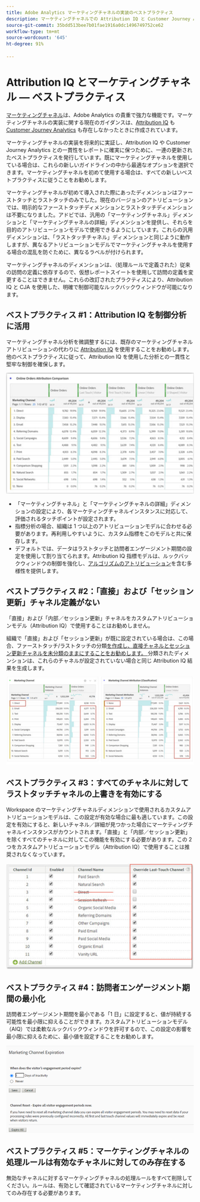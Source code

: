 ```yaml
---
title: Adobe Analytics マーケティングチャネルの実装のベストプラクティス
description: マーケティングチャネルでの Attribution IQ と Customer Journey Analytics の使用に関するベストプラクティスの更新
source-git-commit: 35bdd513bee7b01fae1916a0dc1496749752ce62
workflow-type: tm+mt
source-wordcount: '645'
ht-degree: 91%

---
```



# Attribution IQ とマーケティングチャネル — ベストプラクティス

[マーケティングチャネル](/help/components/c-marketing-channels/c-getting-started-mchannel.md)は、Adobe Analytics の貴重で強力な機能です。マーケティングチャネルの実装に関する現在のガイダンスは、[Attribution IQ](https://experienceleague.adobe.com/docs/analytics/analyze/analysis-workspace/attribution/overview.html?lang=ja#analysis-workspace) も [Customer Journey Analytics](https://experienceleague.adobe.com/docs/analytics-platform/using/cja-usecases/marketing-channels.html?lang=ja#cja-usecases) も存在しなかったときに作成されています。

マーケティングチャネルの実装を将来的に実証し、Attribution IQ や Customer Journey Analytics との一貫性をレポートに確実に保つために、一連の更新されたベストプラクティスを発行しています。既にマーケティングチャネルを使用している場合は、これらの新しいガイドラインの中から最適なオプションを選択できます。マーケティングチャネルを初めて使用する場合は、すべての新しいベストプラクティスに従うことをお勧めします。

マーケティングチャネルが初めて導入された際にあったディメンションはファーストタッチとラストタッチのみでした。現在のバージョンのアトリビューションでは、明示的なファーストタッチディメンションとラストタッチディメンションは不要になりました。アドビでは、汎用の「マーケティングチャネル」ディメンションと「マーケティングチャネルの詳細」ディメンションを提供し、それらを目的のアトリビューションモデルで使用できるようにしています。これらの汎用ディメンションは、「ラストタッチチャネル」ディメンションと同じように動作しますが、異なるアトリビューションモデルでマーケティングチャネルを使用する場合の混乱を防ぐために、異なるラベルが付けられます。

マーケティングチャネルのディメンションは、（処理ルールで定義された）従来の訪問の定義に依存するので、仮想レポートスイートを使用して訪問の定義を変更することはできません。これらの改訂されたプラクティスにより、Attribution IQ と CJA を使用した、明確で制御可能なルックバックウィンドウが可能になります。

## ベストプラクティス #1：Attribution IQ を制御分析に活用

マーケティングチャネル分析を微調整するには、既存のマーケティングチャネルアトリビューションの代わりに [Attribution IQ](https://experienceleague.adobe.com/docs/analytics/analyze/analysis-workspace/attribution/overview.html?lang=en#analysis-workspace) を使用することをお勧めします。他のベストプラクティスに従って、Attribution IQ を使用した分析との一貫性と堅牢な制御を確保します。

![](assets/attribution.png)

* 「マーケティングチャネル」と「マーケティングチャネルの詳細」ディメンションの設定により、各マーケティングチャネルインスタンスに対応して、評価されるタッチポイントが設定されます。
* 指標分析の場合、組織は 1 つ以上のアトリビューションモデルに合わせる必要があります。再利用しやすいように、カスタム指標をこのモデルと共に保存します。
* デフォルトでは、データはラストタッチと訪問者エンゲージメント期間の設定を使用して割り当てられます。Attribution IQ 指標モデルは、ルックバックウィンドウの制御を強化し、[アルゴリズムのアトリビューション](https://experienceleague.adobe.com/docs/analytics/analyze/analysis-workspace/attribution/algorithmic.html?lang=ja#analysis-workspace)を含む多様性を提供します。

## ベストプラクティス #2：「直接」および「セッション更新」チャネル定義がない

「直接」および「内部／セッション更新」チャネルをカスタムアトリビューションモデル（Attribution IQ）で使用することはお勧めしません。

組織で「直接」および「セッション更新」が既に設定されている場合は、この場合、ファーストタッチ/ラストタッチの分類[を作成し、直接チャネルとセッション更新チャネルを未分類のままにすることをお勧めします。 ](https://experienceleague.adobe.com/docs/analytics/components/marketing-channels/classifictions-mchannel.html?lang=en)分類されたディメンションは、これらのチャネルが設定されていない場合と同じ Attribution IQ 結果を生成します。

![](assets/direct-session-refresh.png)

## ベストプラクティス #3：すべてのチャネルに対してラストタッチチャネルの上書きを有効にする

Workspace のマーケティングチャネルディメンションで使用されるカスタムアトリビューションモデルは、この設定が有効な場合に最も適しています。この設定を有効にすると、新しいチャネル／詳細が見つかった場合にマーケティングチャネルインスタンスがカウントされます。「直接」と「内部／セッション更新」を除くすべてのチャネルに対してこの機能を有効にする必要があります。この 2 つをカスタムアトリビューションモデル（Attribution IQ）で使用することは推奨されなくなっています。

![](assets/override.png)

## ベストプラクティス #4：訪問者エンゲージメント期間の最小化

訪問者エンゲージメント期間を最小である「1 日」に設定すると、値が持続する可能性を最小限に抑えることができます。カスタムアトリビューションモデル（AIQ）では柔軟なルックバックウィンドウを許可するので、この設定の影響を最小限に抑えるために、最小値を設定することをお勧めします。

![](assets/expiration.png)

## ベストプラクティス #5：マーケティングチャネルの処理ルールは有効なチャネルに対してのみ存在する

無効なチャネルに対するマーケティングチャネルの処理ルールをすべて削除してください。ルールは、有効として確認されているマーケティングチャネルに対してのみ存在する必要があります。

